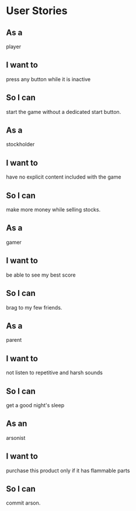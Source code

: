 
# User Stories

## As a

player

## I want to

press any button while it is inactive

## So I can

start the game without a dedicated start button.

## As a

stockholder

## I want to

have no explicit content included with the game

## So I can

make more money while selling stocks.

## As a

gamer

## I want to

be able to see my best score

## So I can

brag to my few friends.

## As a

parent

## I want to

not listen to repetitive and harsh sounds

## So I can

get a good night's sleep

## As an

arsonist

## I want to

purchase this product only if it has flammable parts

## So I can

commit arson.

